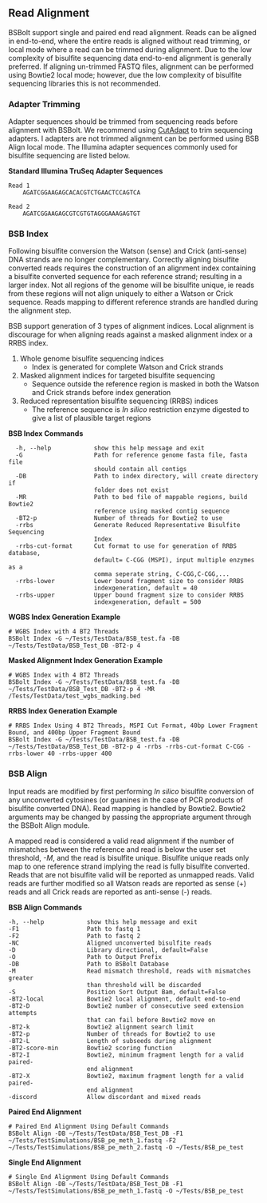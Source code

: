 ## Read Alignment
BSBolt support single and paired end read alignment. Reads can be aligned in end-to-end, where the entire reads is 
aligned without read trimming, or local mode where a read can be trimmed during alignment. Due to the low complexity of 
bisulfite sequencing data end-to-end alignment is generally preferred. If aligning un-trimmed FASTQ files,
alignment can be performed using Bowtie2 local mode; however, due the low complexity of bisulfite
sequencing libraries this is not recommended.  


### Adapter Trimming 

Adapter sequences should be trimmed from sequencing reads before alignment with BSBolt. We recommend using 
[CutAdapt](https://cutadapt.readthedocs.io/en/stable/) to trim sequencing adapters. I adapters are not trimmed alignment 
can be performed using BSB Align local mode. The Illumina adapter sequences commonly 
used for bisulfite sequencing are listed below. 

**Standard Illumina TruSeq Adapter Sequences**

```test
Read 1
    AGATCGGAAGAGCACACGTCTGAACTCCAGTCA

Read 2
    AGATCGGAAGAGCGTCGTGTAGGGAAAGAGTGT
```

### BSB Index
Following bisulfite conversion the Watson (sense) and  Crick (anti-sense) DNA strands are no longer complementary. 
Correctly aligning bisulfite converted reads requires the construction of an alignment index containing a bisulfite 
converted sequence for each reference strand; resulting in a larger index. Not all regions of the genome will be 
bisulfite unique, ie reads from these regions will not align uniquely to either a Watson or Crick sequence. 
Reads mapping to different reference strands are handled during the alignment step.  

BSB support generation of 3 types of alignment indices. Local alignment is discourage for when aligning reads against 
a masked alignment index or a RRBS index. 

1. Whole genome bisulfite sequencing indices 
    - Index is generated for complete Watson and Crick strands
2. Masked alignment indices for targeted bisulfite sequencing 
    - Sequence outside the reference region is masked in both the Watson and Crick strands before index generation
3. Reduced representation bisulfite sequencing (RRBS) indices
    - The reference sequence is *In silico* restriction enzyme digested to give a list of plausible target regions

**BSB Index Commands**
```shell
  -h, --help            show this help message and exit
  -G                    Path for reference genome fasta file, fasta file
                        should contain all contigs
  -DB                   Path to index directory, will create directory if
                        folder does not exist
  -MR                   Path to bed file of mappable regions, build Bowtie2
                        reference using masked contig sequence
  -BT2-p                Number of threads for Bowtie2 to use
  -rrbs                 Generate Reduced Representative Bisulfite Sequencing
                        Index
  -rrbs-cut-format      Cut format to use for generation of RRBS database,
                        default= C-CGG (MSPI), input multiple enzymes as a
                        comma seperate string, C-CGG,C-CGG,...
  -rrbs-lower           Lower bound fragment size to consider RRBS
                        indexgeneration, default = 40
  -rrbs-upper           Upper bound fragment size to consider RRBS
                        indexgeneration, default = 500
```
**WGBS Index Generation Example**
```shell
# WGBS Index with 4 BT2 Threads
BSBolt Index -G ~/Tests/TestData/BSB_test.fa -DB ~/Tests/TestData/BSB_Test_DB -BT2-p 4
```

**Masked Alignment Index Generation Example**
```shell
# WGBS Index with 4 BT2 Threads
BSBolt Index -G ~/Tests/TestData/BSB_test.fa -DB ~/Tests/TestData/BSB_Test_DB -BT2-p 4 -MR /Tests/TestData/test_wgbs_madking.bed
```

**RRBS Index Generation Example**
```shell
# RRBS Index Using 4 BT2 Threads, MSPI Cut Format, 40bp Lower Fragment Bound, and 400bp Upper Fragment Bound
BSBolt Index -G ~/Tests/TestData/BSB_test.fa -DB ~/Tests/TestData/BSB_Test_DB -BT2-p 4 -rrbs -rrbs-cut-format C-CGG -rrbs-lower 40 -rrbs-upper 400
```

### BSB Align
Input reads are modified by first performing *In silico* bisulfite conversion of any unconverted cytosines (or guanines in the case of PCR products of bisulfite converted DNA).
Read mapping is handled by Bowtie2. Bowtie2 arguments may be changed by passing the appropriate argument through the BSBolt Align module. 

A mapped read is considered a valid read alignment if the number of mismatches between the reference and read is below the user set threshold, *-M*, and the 
read is bisulfite unique. Bisulfite unique reads only map to one reference strand implying the read is fully bisulfite converted. Reads that are not bisulfite valid will be reported 
as unmapped reads. Valid reads are further modified so all Watson reads are reported as sense (+) reads and all Crick reads are reported as anti-sense (-) reads.  


**BSB Align Commands**
```shell
-h, --help            show this help message and exit
-F1                   Path to fastq 1
-F2                   Path to fastq 2
-NC                   Aligned unconverted bisulfite reads
-D                    Library directional, default=False
-O                    Path to Output Prefix
-DB                   Path to BSBolt Database
-M                    Read mismatch threshold, reads with mismatches greater
                      than threshold will be discarded
-S                    Position Sort Output Bam, default=False
-BT2-local            Bowtie2 local alignment, default end-to-end
-BT2-D                Bowtie2 number of consecutive seed extension attempts
                      that can fail before Bowtie2 move on
-BT2-k                Bowtie2 alignment search limit
-BT2-p                Number of threads for Bowtie2 to use
-BT2-L                Length of subseeds during alignment
-BT2-score-min        Bowtie2 scoring function
-BT2-I                Bowtie2, minimum fragment length for a valid paired-
                      end alignment
-BT2-X                Bowtie2, maximum fragment length for a valid paired-
                      end alignment
-discord              Allow discordant and mixed reads
```
**Paired End Alignment**
```shell
# Paired End Alignment Using Default Commands
BSBolt Align -DB ~/Tests/TestData/BSB_Test_DB -F1 ~/Tests/TestSimulations/BSB_pe_meth_1.fastq -F2 ~/Tests/TestSimulations/BSB_pe_meth_2.fastq -O ~/Tests/BSB_pe_test 
```

**Single End Alignment**
```shell
# Single End Alignment Using Default Commands
BSBolt Align -DB ~/Tests/TestData/BSB_Test_DB -F1 ~/Tests/TestSimulations/BSB_pe_meth_1.fastq -O ~/Tests/BSB_pe_test 
```